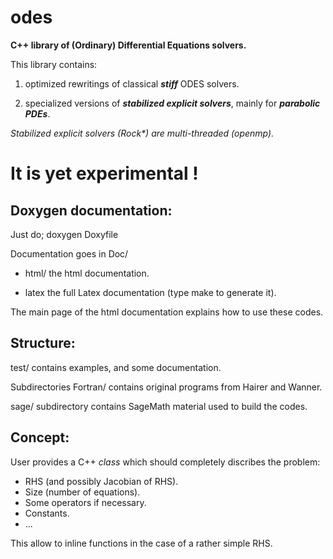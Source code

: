 odes
====

**C++ library of (Ordinary) Differential  Equations solvers.**


This library contains:

1) optimized rewritings of classical **_stiff_** ODES solvers.

2) specialized versions of **_stabilized explicit solvers_**, mainly for  **_parabolic
PDEs_**.

_Stabilized explicit solvers (Rock*) are multi-threaded (openmp)._

It is yet experimental !
======================

Doxygen documentation:
---------------------

Just do;
 doxygen Doxyfile 

Documentation goes in Doc/

 * html/ the html documentation.

 * latex the full Latex documentation (type make to generate it).


The main page of the html documentation explains how to use these codes.


Structure:
---------

test/ contains  examples, and some documentation.

Subdirectories Fortran/ contains original programs from Hairer and Wanner.

sage/ subdirectory contains SageMath material used to build the codes.

Concept:
-------

User provides a C++ _class_ which should completely discribes the problem:

* RHS (and possibly Jacobian of RHS).
* Size (number of equations).
* Some operators if necessary.
* Constants.
* ...

This allow to inline functions in the case of a rather simple RHS.


